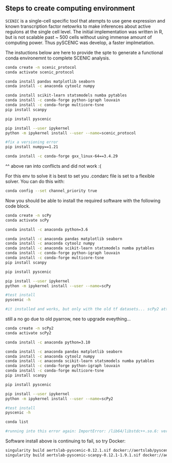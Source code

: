 ## Steps to create computing environment

`SCENIC` is a single-cell specific tool that atempts to use gene expression and known transcription factor netowrks to make inferences about active regulons at the single cell level. The initial implementation was written in R, but is not scalable past ~ 500 cells without using immense amount of computing power. Thus pySCENIC was develop, a faster implmetation.  

The instuctions below are here to provide the spte to generate a functional conda environemnt to complete SCENIC analysis.

```sh
conda create -n scenic_protocol
conda activate scenic_protocol

conda install pandas matplotlib seaborn
conda install -c anaconda cytoolz numpy

conda install scikit-learn statsmodels numba pytables
conda install -c conda-forge python-igraph louvain
conda install -c conda-forge multicore-tsne
pip install scanpy

pip install pyscenic

pip install --user ipykernel
python -m ipykernel install --user --name=scenic_protocol

#fix a versioning error
pip install numpy==1.21

conda install -c conda-forge gxx_linux-64==3.4.29

```

^^ above ran into conflicts and did not work :(

For this env to solve it is best to set you .condarc file is set to a flexible solver. You can do this with:
```sh
conda config --set channel_priority true
```

Now you should be able to install the required software with the following code block.
```sh
conda create -n scPy
conda activate scPy

conda install -c anaconda python=3.6

conda install -c anaconda pandas matplotlib seaborn
conda install -c anaconda cytoolz numpy
conda install -c anaconda scikit-learn statsmodels numba pytables
conda install -c conda-forge python-igraph louvain
conda install -c conda-forge multicore-tsne
pip install scanpy

pip install pyscenic

pip install --user ipykernel
python -m ipykernel install --user --name=scPy

#test install
pyscenic -h

#it installed and works, but only with the old tf datasets... scPy2 attempts to get the most recent version running

```



still a no go due to old pyarrow, nee to upgrade eveything...
```sh
conda create -n scPy2
conda activate scPy2

conda install -c anaconda python=3.10

conda install -c anaconda pandas matplotlib seaborn
conda install -c anaconda cytoolz numpy
conda install -c anaconda scikit-learn statsmodels numba pytables
conda install -c conda-forge python-igraph louvain
conda install -c conda-forge multicore-tsne
pip install scanpy

pip install pyscenic

pip install --user ipykernel
python -m ipykernel install --user --name=scPy2

#test install
pyscenic -h

conda list

#running into this error again: ImportError: /lib64/libstdc++.so.6: version `GLIBCXX_3.4.29'
```


Software install above is continuing to fail, so try Docker:

```sh
singularity build aertslab-pyscenic-0.12.1.sif docker://aertslab/pyscenic:0.12.1
singularity build aertslab-pyscenic-scanpy-0.12.1-1.9.1.sif docker://aertslab/pyscenic_scanpy:0.12.1_1.9.1
```
